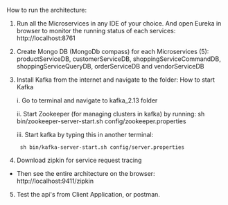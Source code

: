 

How to run the architecture:


1. Run all the Microservices in any IDE of your choice. And open Eureka in browser to monitor the running status of each services: http://localhost:8761

2. Create Mongo DB (MongoDb compass) for each Microservices (5):
	productServiceDB, customerServiceDB, shoppingServiceCommandDB, shoppingServiceQueryDB, orderServiceDB and vendorServiceDB

3. Install Kafka from the internet and navigate to the folder:
	How to start Kafka

	i. Go to terminal and navigate to kafka_2.13 folder

	ii. Start Zookeeper (for managing clusters in kafka) by running:
		sh bin/zookeeper-server-start.sh config/zookeeper.properties

	iii. Start kafka by typing this in another terminal:

		sh bin/kafka-server-start.sh config/server.properties

4. Download zipkin for service request tracing

- Then see the entire architecture on the browser:  http://localhost:9411/zipkin 

5. Test the api's from Client Application, or postman.

	

